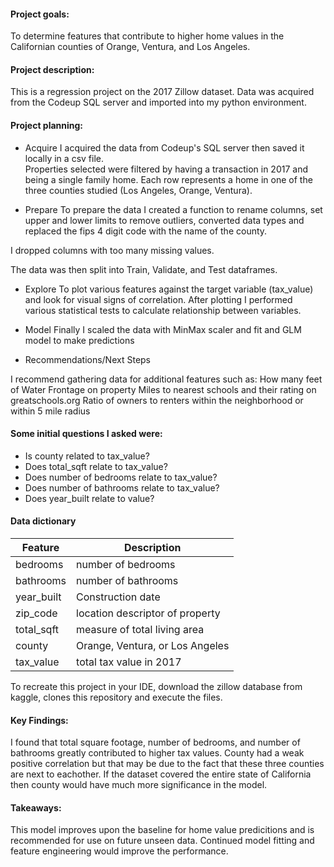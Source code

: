 #### Project goals:

To determine features that contribute to higher home values in the Californian counties of  Orange, Ventura, and Los Angeles.


#### Project description:

This is a regression project on the 2017 Zillow dataset.  Data was acquired from the Codeup SQL server and imported into my python environment.


#### Project planning:

- Acquire
I acquired the data from Codeup's SQL server then saved it locally in a csv file.  
Properties selected were filtered by having a transaction in 2017 and being a single family home.  Each row represents a home in one of the three counties studied (Los Angeles, Orange, Ventura).  

- Prepare
To prepare the data I created a function to rename columns, set upper and lower limits to remove outliers, converted data types and replaced the fips 4 digit code with the name of the county.

I dropped columns with too many missing values.

The data was then split into Train, Validate, and Test dataframes.

- Explore
To plot various features against the target variable (tax_value) and look for visual signs of correlation.  After plotting
I performed various statistical tests to calculate relationship between variables.


- Model
Finally I scaled the data with MinMax scaler and fit and GLM model to make predictions


- Recommendations/Next Steps

I recommend gathering data for additional features such as:
    How many feet of Water Frontage on property
    Miles to nearest schools and their rating on greatschools.org
    Ratio of owners to renters within the neighborhood or within 5 mile radius


#### Some initial questions I asked were:

- Is county related to tax_value?
- Does total_sqft relate to tax_value?
- Does number of bedrooms relate to tax_value?
- Does number of bathrooms relate to tax_value?
- Does year_built relate to value?

#### Data dictionary

Feature | Description
------------- | -------------
bedrooms | number of bedrooms
bathrooms | number of bathrooms
year_built | Construction date
zip_code | location descriptor of property
total_sqft | measure of total living area
county | Orange, Ventura, or Los Angeles
tax_value | total tax value in 2017



To recreate this project in your IDE, download the zillow database from kaggle,
clones this repository and execute the files.  


#### Key Findings:

I found that total square footage, number of bedrooms, and number of bathrooms greatly contributed to higher tax values.  County had
a weak positive correlation but that may be due to the fact that these three counties are next to eachother.  If the dataset covered the entire state of
California then county would have much more significance in the model.

#### Takeaways:

This model improves upon the baseline for home value predicitions and is recommended for use on future unseen data.  Continued model fitting and feature engineering would improve the performance.